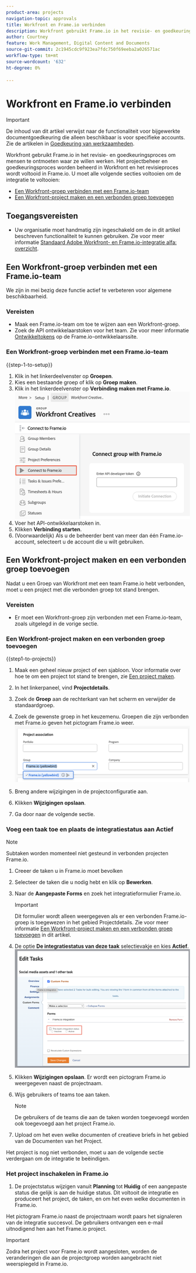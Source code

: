 ```yaml
---
product-area: projects
navigation-topic: approvals
title: Workfront en Frame.io verbinden
description: Workfront gebruikt Frame.io in het revisie- en goedkeuringsproces om mensen te ontmoeten waar ze willen werken. Het projectbeheer en goedkeuringsproces worden beheerd in Workfront en het controleproces wordt uitgevoerd in Frame.io.
author: Courtney
feature: Work Management, Digital Content and Documents
source-git-commit: 2c1945cdc9f923ea7fdc750f69eeba2a026571ac
workflow-type: tm+mt
source-wordcount: '632'
ht-degree: 0%

---
```



# Workfront en Frame.io verbinden

>[!IMPORTANT]
>
>De inhoud van dit artikel verwijst naar de functionaliteit voor bijgewerkte documentgoedkeuring die alleen beschikbaar is voor specifieke accounts. Zie de artikelen in [Goedkeuring van werkzaamheden](/help/quicksilver/review-and-approve-work/manage-approvals/manage-approvals.md).

Workfront gebruikt Frame.io in het revisie- en goedkeuringsproces om mensen te ontmoeten waar ze willen werken. Het projectbeheer en goedkeuringsproces worden beheerd in Workfront en het revisieproces wordt voltooid in Frame.io. U moet alle volgende secties voltooien om de integratie te voltooien:

* [Een Workfront-groep verbinden met een Frame.io-team](#connect-a-workfront-group-to-a-frameio-team)
* [Een Workfront-project maken en een verbonden groep toevoegen](#create-a-workfront-project-and-add-a-connected-group)



## Toegangsvereisten

* Uw organisatie moet handmatig zijn ingeschakeld om de in dit artikel beschreven functionaliteit te kunnen gebruiken. Zie voor meer informatie [Standaard Adobe Workfront- en Frame.io-integratie alfa: overzicht](/help/quicksilver/product-announcements/betas/frame-io-wf-integration-alpha/frame-io-wf-integration-alpha-overview.md).


## Een Workfront-groep verbinden met een Frame.io-team

We zijn in mei bezig deze functie actief te verbeteren voor algemene beschikbaarheid.

### Vereisten

* Maak een Frame.io-team om toe te wijzen aan een Workfront-groep.
* Zoek de API ontwikkelaarstoken voor het team. Zie voor meer informatie [Ontwikkeltokens](https://developer.frame.io/docs/getting-started/authentication#developer-tokens) op de Frame.io-ontwikkelaarssite.

### Een Workfront-groep verbinden met een Frame.io-team

{{step-1-to-setup}}

1. Klik in het linkerdeelvenster op **Groepen**.
1. Kies een bestaande groep of klik op **Groep maken**.
1. Klik in het linkerdeelvenster op **Verbinding maken met Frame.io**.
   ![](assets/connect-frame-group.png)
1. Voer het API-ontwikkelaarstoken in.
1. Klikken **Verbinding starten**.
1. (Voorwaardelijk) Als u de beheerder bent van meer dan één Frame.io-account, selecteert u de account die u wilt gebruiken.

## Een Workfront-project maken en een verbonden groep toevoegen

Nadat u een Groep van Workfront met een team Frame.io hebt verbonden, moet u een project met die verbonden groep tot stand brengen.

### Vereisten

* Er moet een Workfront-groep zijn verbonden met een Frame.io-team, zoals uitgelegd in de vorige sectie.

### Een Workfront-project maken en een verbonden groep toevoegen

{{step1-to-projects}}

1. Maak een geheel nieuw project of een sjabloon. Voor informatie over hoe te om een project tot stand te brengen, zie [Een project maken](/help/quicksilver/manage-work/projects/create-projects/create-project.md).

1. In het linkerpaneel, vind **Projectdetails**.

1. Zoek de **Groep** aan de rechterkant van het scherm en verwijder de standaardgroep.

1. Zoek de gewenste groep in het keuzemenu. Groepen die zijn verbonden met Frame.io geven het pictogram Frame.io weer.
   ![](assets/add-frame-group.png)

1. Breng andere wijzigingen in de projectconfiguratie aan.

1. Klikken **Wijzigingen opslaan**.

1. Ga door naar de volgende sectie.

### Voeg een taak toe en plaats de integratiestatus aan Actief

>[!NOTE]
>
>Subtaken worden momenteel niet gesteund in verbonden projecten Frame.io.


1. Creeer de taken u in Frame.io moet bevolken

1. Selecteer de taken die u nodig hebt en klik op **Bewerken**.

1. Naar de **Aangepaste Forms** en zoek het integratieformulier Frame.io.

   >[!IMPORTANT]
   >
   >Dit formulier wordt alleen weergegeven als er een verbonden Frame.io-groep is toegewezen in het gebied Projectdetails. Zie voor meer informatie [Een Workfront-project maken en een verbonden groep toevoegen](#create-a-workfront-project-and-add-a-connected-group) in dit artikel.


1. De optie **De integratiestatus van deze taak** selectievakje en kies **Actief**.
   ![](assets/frame-custom-form.png)

1. Klikken **Wijzigingen opslaan**. Er wordt een pictogram Frame.io weergegeven naast de projectnaam.

1. Wijs gebruikers of teams toe aan taken.

   >[!NOTE]
   >
   >De gebruikers of de teams die aan de taken worden toegevoegd worden ook toegevoegd aan het project Frame.io.

1. Upload om het even welke documenten of creatieve briefs in het gebied van de Documenten van het Project.

Het project is nog niet verbonden, moet u aan de volgende sectie verdergaan om de integratie te beëindigen.

### Het project inschakelen in Frame.io

1. De projectstatus wijzigen vanuit **Planning** tot **Huidig** of een aangepaste status die gelijk is aan de huidige status. Dit voltooit de integratie en produceert het project, de taken, en om het even welke documenten in Frame.io.

Het pictogram Frame.io naast de projectnaam wordt paars het signaleren van de integratie succesvol. De gebruikers ontvangen een e-mail uitnodigend hen aan het Frame.io project.

>[!IMPORTANT]
>
>Zodra het project voor Frame.io wordt aangesloten, worden de veranderingen die aan de projectgroep worden aangebracht niet weerspiegeld in Frame.io.


